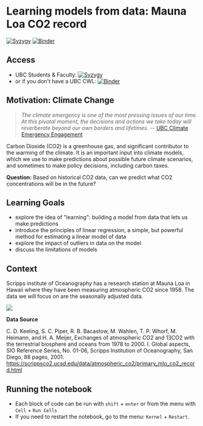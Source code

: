 # Learning models from data: Mauna Loa CO2 record
[![Syzygy](https://img.shields.io/badge/launch-syzygy-important)](https://ubc.syzygy.ca/jupyter/hub/user-redirect/git-pull?repo=https%3A%2F%2Fgithub.com%2Flheagy%2Fubc-demo&urlpath=tree%2Fubc-demo%2Flinear-regression.ipynb)
[![Binder](https://mybinder.org/badge_logo.svg)](https://mybinder.org/v2/gh/lheagy/ubc-demo/master?filepath=linear-regression.ipynb)

## Access

- UBC Students & Faculty: [![Syzygy](https://img.shields.io/badge/launch-syzygy-important)](https://ubc.syzygy.ca/jupyter/hub/user-redirect/git-pull?repo=https%3A%2F%2Fgithub.com%2Flheagy%2Fubc-demo&urlpath=tree%2Fubc-demo%2Flinear-regression.ipynb)
- or if you don't have a UBC CWL: [![Binder](https://mybinder.org/badge_logo.svg)](https://mybinder.org/v2/gh/lheagy/ubc-demo/master?filepath=linear-regression.ipynb)

## Motivation: Climate Change

> _The climate emergency is one of the most pressing issues of our time. At this pivotal moment, the decisions and actions we take today will reverberate beyond our own borders and lifetimes._ -- [UBC Climate Emergency Engagement](https://climateemergency.ubc.ca/)

Carbon Dioxide (CO2) is a greenhouse gas, and significant contributor to the warming of the climate. It is an important input into climate models, which we use to make predictions about possible future climate scenarios, and sometimes to make policy decisions, including carbon taxes. 

**Question:** Based on historical CO2 data, can we predict what CO2 concentrations will be in the future? 

## Learning Goals
- explore the idea of "learning": building a model from data that lets us make predictions 
- introduce the principles of linear regression, a simple, but powerful method for estimating a linear model of data
- explore the impact of outliers in data on the model 
- discuss the limitations of models

## Context

Scripps institute of Oceanography has a research station at Mauna Loa in Hawaii where they have been measuring atmospheric CO2 since 1958. The data we will focus on are the seasonally adjusted data. 

<img src="https://scrippsco2.ucsd.edu/assets/images/mlo_station_map.png" align="center">

**Data Source**

C. D. Keeling, S. C. Piper, R. B. Bacastow, M. Wahlen, T. P. Whorf, M. Heimann, and  H. A. Meijer, Exchanges of atmospheric CO2 and 13CO2 with the terrestrial biosphere and  oceans from 1978 to 2000.  I. Global aspects, SIO Reference Series, No. 01-06, Scripps  Institution of Oceanography, San Diego, 88 pages, 2001. https://scrippsco2.ucsd.edu/data/atmospheric_co2/primary_mlo_co2_record.html   

## Running the notebook
- Each block of code can be run with `shift` + `enter` or from the menu with `Cell` + `Run Cells`
- If you need to restart the notebook, go to the menu: `Kernel` + `Restart`. 
